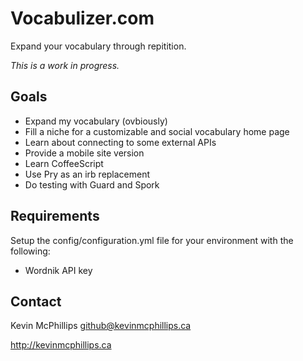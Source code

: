 # Vocabulizer.com

Expand your vocabulary through repitition.

_This is a work in progress._

## Goals

* Expand my vocabulary (ovbiously)
* Fill a niche for a customizable and social vocabulary home page
* Learn about connecting to some external APIs
* Provide a mobile site version
* Learn CoffeeScript
* Use Pry as an irb replacement
* Do testing with Guard and Spork

## Requirements

Setup the config/configuration.yml file for your environment with the following:

* Wordnik API key


## Contact

Kevin McPhillips github@kevinmcphillips.ca

http://kevinmcphillips.ca

